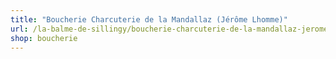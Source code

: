 ```yaml
---
title: "Boucherie Charcuterie de la Mandallaz (Jérôme Lhomme)"
url: /la-balme-de-sillingy/boucherie-charcuterie-de-la-mandallaz-jerome-lhomme/
shop: boucherie
---
```

